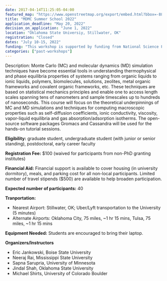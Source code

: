 ```yaml
---
date: 2017-04-14T11:25:05-04:00
featured_map: "https://www.openstreetmap.org/export/embed.html?bbox=-88.90909194946289%2C33.3713949556903%2C-88.67254257202148%2C33.5066198447588&amp;layer=mapnik"
title: "MDMC Summer School 2022"
application_deadline: "May 20, 2022"
decision_on_application: "June 1, 2022"
location: "Oklahoma State Universiy, Stillwater, OK"
registration: "Closed"
dates: "July 10-15, 2022"
funding: "This workshop is supported by funding from National Science Foundation"
categories: ["past-workshops"]
---
```

Description: Monte Carlo (MC) and molecular dynamics (MD) simulation techniques have become essential tools in understanding thermophysical and phase equilibria properties of systems ranging from organic liquids to ionic liquids, polymers, biomolecules, solutions, zeolites, metal organic frameworks and covalent organic frameworks, etc. These techniques are based on statistical mechanics principles and enable one to access length scales spanning tens of nanometers and sample timescales up to hundreds of nanoseconds. This course will focus on the theoretical underpinnings of MC and MD simulations and techniques for computing macroscopic properties such as self-diffusion coefficients, ionic conductivity, viscosity, vapor-liquid equilibria and gas absorption/adsorption isotherms. The open-source software packages Gromacs and Cassandra will be used for the hands-on tutorial sessions.

**Eligibility:** graduate student, undergraduate student (with junior or senior standing), postdoctoral, early career faculty

**Registration Fee:** $100 (waived for participants from non-PhD granting institutes)

**Financial Aid:** Financial support is available to cover housing (in university dormitory), meals, and parking cost for all non-local participants. Limited number of travel stipends ($500) are available to help broaden participation.

**Expected number of participants:** 40

**Tranportation:**
 * Nearest Airport: Stillwater, OK; Uber/Lyft transportation to the University (5 minutes)
 * Alternate Airports: Oklahoma City, 75 miles, ~1 hr 15 mins, Tulsa, 75 miles, ~1 hr 15 mins

**Equipment Needed:** Students are encouraged to bring their laptop.

**Organizers/Instructors**
 - Eric Jankowski, Boise State University
 - Neeraj Rai, Mississippi State University
 - Sapna Sarupria, University of Minnesota
 - Jindal Shah, Oklahoma State University
 - Michael Shirts, University of Colorado Boulder


